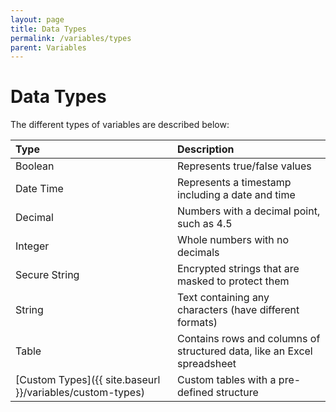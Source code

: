 ```yaml
---
layout: page
title: Data Types
permalink: /variables/types
parent: Variables
---
```


# Data Types
The different types of variables are described below:

| Type | Description |
|:---------|:-------------|
| Boolean | Represents true/false values |
| Date Time | Represents a timestamp including a date and time |
| Decimal | Numbers with a decimal point, such as 4.5 |
| Integer | Whole numbers with no decimals |
| Secure String | Encrypted strings that are masked to protect them |
| String | Text containing any characters (have different formats) |
| Table | Contains rows and columns of structured data, like an Excel spreadsheet |
| [Custom Types]({{ site.baseurl }}/variables/custom-types) | Custom tables with a pre-defined structure |
